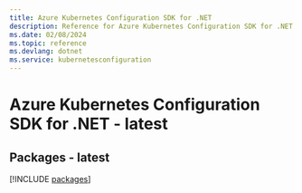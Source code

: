 ```yaml
---
title: Azure Kubernetes Configuration SDK for .NET
description: Reference for Azure Kubernetes Configuration SDK for .NET
ms.date: 02/08/2024
ms.topic: reference
ms.devlang: dotnet
ms.service: kubernetesconfiguration
---
```

# Azure Kubernetes Configuration SDK for .NET - latest
## Packages - latest
[!INCLUDE [packages](kubernetes-configuration-index.md)]